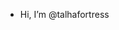 - Hi, I’m @talhafortress


<!---
talhafortress/talhafortress is a ✨ special ✨ repository because its `README.md` (this file) appears on your GitHub profile.
You can click the Preview link to take a look at your changes.
--->
